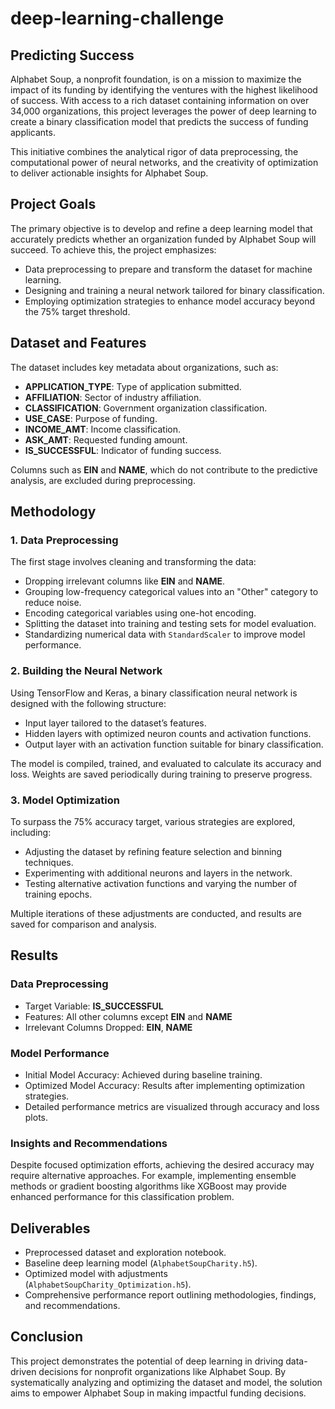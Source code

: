 # deep-learning-challenge

## Predicting Success
Alphabet Soup, a nonprofit foundation, is on a mission to maximize the impact of its funding by identifying the ventures with the highest likelihood of success. With access to a rich dataset containing information on over 34,000 organizations, this project leverages the power of deep learning to create a binary classification model that predicts the success of funding applicants.

This initiative combines the analytical rigor of data preprocessing, the computational power of neural networks, and the creativity of optimization to deliver actionable insights for Alphabet Soup.

## Project Goals
The primary objective is to develop and refine a deep learning model that accurately predicts whether an organization funded by Alphabet Soup will succeed. To achieve this, the project emphasizes:
- Data preprocessing to prepare and transform the dataset for machine learning.
- Designing and training a neural network tailored for binary classification.
- Employing optimization strategies to enhance model accuracy beyond the 75% target threshold.

## Dataset and Features
The dataset includes key metadata about organizations, such as:
- **APPLICATION_TYPE**: Type of application submitted.
- **AFFILIATION**: Sector of industry affiliation.
- **CLASSIFICATION**: Government organization classification.
- **USE_CASE**: Purpose of funding.
- **INCOME_AMT**: Income classification.
- **ASK_AMT**: Requested funding amount.
- **IS_SUCCESSFUL**: Indicator of funding success.

Columns such as **EIN** and **NAME**, which do not contribute to the predictive analysis, are excluded during preprocessing.

## Methodology
### 1. Data Preprocessing
The first stage involves cleaning and transforming the data:
- Dropping irrelevant columns like **EIN** and **NAME**.
- Grouping low-frequency categorical values into an "Other" category to reduce noise.
- Encoding categorical variables using one-hot encoding.
- Splitting the dataset into training and testing sets for model evaluation.
- Standardizing numerical data with `StandardScaler` to improve model performance.

### 2. Building the Neural Network
Using TensorFlow and Keras, a binary classification neural network is designed with the following structure:
- Input layer tailored to the dataset’s features.
- Hidden layers with optimized neuron counts and activation functions.
- Output layer with an activation function suitable for binary classification.

The model is compiled, trained, and evaluated to calculate its accuracy and loss. Weights are saved periodically during training to preserve progress.

### 3. Model Optimization
To surpass the 75% accuracy target, various strategies are explored, including:
- Adjusting the dataset by refining feature selection and binning techniques.
- Experimenting with additional neurons and layers in the network.
- Testing alternative activation functions and varying the number of training epochs.

Multiple iterations of these adjustments are conducted, and results are saved for comparison and analysis.

## Results
### Data Preprocessing
- Target Variable: **IS_SUCCESSFUL**
- Features: All other columns except **EIN** and **NAME**
- Irrelevant Columns Dropped: **EIN**, **NAME**

### Model Performance
- Initial Model Accuracy: Achieved during baseline training.
- Optimized Model Accuracy: Results after implementing optimization strategies.
- Detailed performance metrics are visualized through accuracy and loss plots.

### Insights and Recommendations
Despite focused optimization efforts, achieving the desired accuracy may require alternative approaches. For example, implementing ensemble methods or gradient boosting algorithms like XGBoost may provide enhanced performance for this classification problem.

## Deliverables
- Preprocessed dataset and exploration notebook.
- Baseline deep learning model (`AlphabetSoupCharity.h5`).
- Optimized model with adjustments (`AlphabetSoupCharity_Optimization.h5`).
- Comprehensive performance report outlining methodologies, findings, and recommendations.

## Conclusion
This project demonstrates the potential of deep learning in driving data-driven decisions for nonprofit organizations like Alphabet Soup. By systematically analyzing and optimizing the dataset and model, the solution aims to empower Alphabet Soup in making impactful funding decisions.

